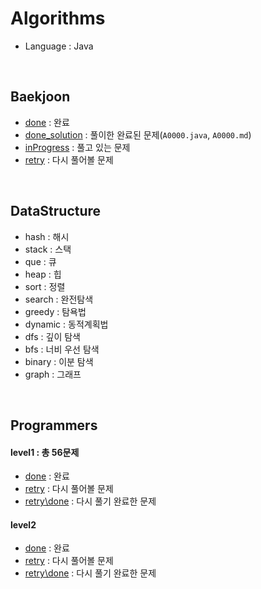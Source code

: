 ﻿# Algorithms
 - Language : Java
 
 <br>

## Baekjoon
- [done](https://github.com/GDana/Algorithms/tree/master/Baekjoon/src/done) : 완료
- [done_solution](https://github.com/GDana/Algorithms/tree/master/Baekjoon/src/done_solution) : 풀이한 완료된 문제(`A0000.java`, `A0000.md`)
- [inProgress](https://github.com/GDana/Algorithms/tree/master/Baekjoon/src/inProgress) : 풀고 있는 문제
- [retry](https://github.com/GDana/Algorithms/tree/master/Baekjoon/src/retry) : 다시 풀어볼 문제

<br>

## DataStructure
- hash : 해시
- stack : 스택
- que : 큐
- heap : 힙
- sort : 정렬
- search : 완전탐색
- greedy : 탐욕법
- dynamic : 동적계획법
- dfs : 깊이 탐색
- bfs : 너비 우선 탐색
- binary : 이분 탐색
- graph : 그래프

<br>

## Programmers
#### level1 : 총 56문제
  - [done](https://github.com/GDana/Algorithms/tree/master/Programmers/src/level1/done) : 완료
  - [retry](https://github.com/GDana/Algorithms/tree/master/Programmers/src/level1/retry) : 다시 풀어볼 문제
  - [retry\done](https://github.com/GDana/Algorithms/tree/master/Programmers/src/level1/retry/done) : 다시 풀기 완료한 문제
  
#### level2 
  - [done](#) : 완료 
  - [retry](#) : 다시 풀어볼 문제
  - [retry\done](#) : 다시 풀기 완료한 문제





